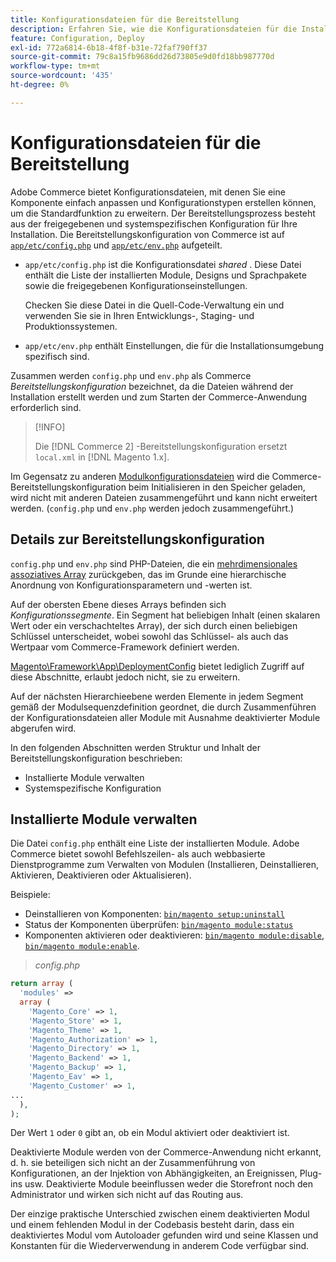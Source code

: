 ```yaml
---
title: Konfigurationsdateien für die Bereitstellung
description: Erfahren Sie, wie die Konfigurationsdateien für die Installation der Commerce-Anwendung funktionieren.
feature: Configuration, Deploy
exl-id: 772a6814-6b18-4f8f-b31e-72faf790ff37
source-git-commit: 79c8a15fb9686dd26d73805e9d0fd18bb987770d
workflow-type: tm+mt
source-wordcount: '435'
ht-degree: 0%

---
```


# Konfigurationsdateien für die Bereitstellung

Adobe Commerce bietet Konfigurationsdateien, mit denen Sie eine Komponente einfach anpassen und Konfigurationstypen erstellen können, um die Standardfunktion zu erweitern. Der Bereitstellungsprozess besteht aus der freigegebenen und systemspezifischen Konfiguration für Ihre Installation. Die Bereitstellungskonfiguration von Commerce ist auf [`app/etc/config.php`](../reference/config-reference-configphp.md) und [`app/etc/env.php`](../reference/config-reference-envphp.md) aufgeteilt.

- `app/etc/config.php` ist die Konfigurationsdatei _shared_ .
Diese Datei enthält die Liste der installierten Module, Designs und Sprachpakete sowie die freigegebenen Konfigurationseinstellungen.

  Checken Sie diese Datei in die Quell-Code-Verwaltung ein und verwenden Sie sie in Ihren Entwicklungs-, Staging- und Produktionssystemen.

- `app/etc/env.php` enthält Einstellungen, die für die Installationsumgebung spezifisch sind.

Zusammen werden `config.php` und `env.php` als Commerce _Bereitstellungskonfiguration_ bezeichnet, da die Dateien während der Installation erstellt werden und zum Starten der Commerce-Anwendung erforderlich sind.

>[!INFO]
>
>Die [!DNL Commerce 2] -Bereitstellungskonfiguration ersetzt `local.xml` in [!DNL Magento 1.x].

Im Gegensatz zu anderen [Modulkonfigurationsdateien](../reference/module-files.md) wird die Commerce-Bereitstellungskonfiguration beim Initialisieren in den Speicher geladen, wird nicht mit anderen Dateien zusammengeführt und kann nicht erweitert werden. (`config.php` und `env.php` werden jedoch zusammengeführt.)

## Details zur Bereitstellungskonfiguration

`config.php` und `env.php` sind PHP-Dateien, die ein [mehrdimensionales assoziatives Array](https://www.w3schools.com:443/php/php_arrays.asp) zurückgeben, das im Grunde eine hierarchische Anordnung von Konfigurationsparametern und -werten ist.

Auf der obersten Ebene dieses Arrays befinden sich _Konfigurationssegmente_. Ein Segment hat beliebigen Inhalt (einen skalaren Wert oder ein verschachteltes Array), der sich durch einen beliebigen Schlüssel unterscheidet, wobei sowohl das Schlüssel- als auch das Wertpaar vom Commerce-Framework definiert werden.

[Magento\Framework\App\DeploymentConfig](https://github.com/magento/magento2/blob/2.4/lib/internal/Magento/Framework/App/DeploymentConfig.php) bietet lediglich Zugriff auf diese Abschnitte, erlaubt jedoch nicht, sie zu erweitern.

Auf der nächsten Hierarchieebene werden Elemente in jedem Segment gemäß der Modulsequenzdefinition geordnet, die durch Zusammenführen der Konfigurationsdateien aller Module mit Ausnahme deaktivierter Module abgerufen wird.

In den folgenden Abschnitten werden Struktur und Inhalt der Bereitstellungskonfiguration beschrieben:

- Installierte Module verwalten
- Systemspezifische Konfiguration

## Installierte Module verwalten

Die Datei `config.php` enthält eine Liste der installierten Module. Adobe Commerce bietet sowohl Befehlszeilen- als auch webbasierte Dienstprogramme zum Verwalten von Modulen (Installieren, Deinstallieren, Aktivieren, Deaktivieren oder Aktualisieren).

Beispiele:

- Deinstallieren von Komponenten: [`bin/magento setup:uninstall`](../../installation/tutorials/uninstall-modules.md)
- Status der Komponenten überprüfen: [`bin/magento module:status`](https://experienceleague.adobe.com/en/docs/commerce-operations/tools/cli-reference/commerce-on-premises#modulestatus)
- Komponenten aktivieren oder deaktivieren: [`bin/magento module:disable`](../../installation/tutorials/manage-modules.md), [`bin/magento module:enable`](../../installation/tutorials/manage-modules.md).

> _config.php_

```php
return array (
  'modules' =>
  array (
    'Magento_Core' => 1,
    'Magento_Store' => 1,
    'Magento_Theme' => 1,
    'Magento_Authorization' => 1,
    'Magento_Directory' => 1,
    'Magento_Backend' => 1,
    'Magento_Backup' => 1,
    'Magento_Eav' => 1,
    'Magento_Customer' => 1,
...
  ),
);
```

Der Wert `1` oder `0` gibt an, ob ein Modul aktiviert oder deaktiviert ist.

Deaktivierte Module werden von der Commerce-Anwendung nicht erkannt, d. h. sie beteiligen sich nicht an der Zusammenführung von Konfigurationen, an der Injektion von Abhängigkeiten, an Ereignissen, Plug-ins usw. Deaktivierte Module beeinflussen weder die Storefront noch den Administrator und wirken sich nicht auf das Routing aus.

Der einzige praktische Unterschied zwischen einem deaktivierten Modul und einem fehlenden Modul in der Codebasis besteht darin, dass ein deaktiviertes Modul vom Autoloader gefunden wird und seine Klassen und Konstanten für die Wiederverwendung in anderem Code verfügbar sind.
